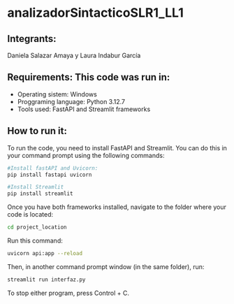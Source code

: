 # analizadorSintacticoSLR1_LL1

## Integrants:

Daniela Salazar Amaya y Laura Indabur García

## Requirements: This code was run in:

- Operating sistem: Windows
- Proggraming language: Python 3.12.7
- Tools used: FastAPI and Streamlit frameworks

## How to run it:

To run the code, you need to install FastAPI and Streamlit. You can do this in your command prompt using the following commands:


```bash
#Install fastAPI and Uvicorn:
pip install fastapi uvicorn

#Install Streamlit
pip install streamlit
```
Once you have both frameworks installed, navigate to the folder where your code is located:


```bash
cd project_location
```
Run this command:


```bash
uvicorn api:app --reload
```
Then, in another command prompt window (in the same folder), run:

```bash
streamlit run interfaz.py
```

To stop either program, press Control + C.
